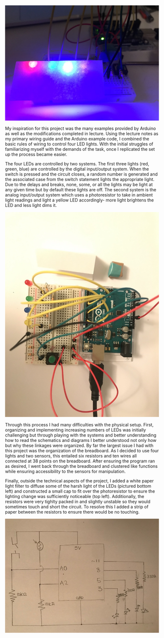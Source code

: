 ![](LED_on_2.jpg)

My inspiration for this project was the many examples provided by Arduino as well as the modifications completed in lecture. Using the lecture notes as my primary wiring guide and the Arduino example code, I combined the basic rules of wiring to control four LED lights. With the initial struggles of familiarizing myself with the demands of the task, once I replicated the set up the process became easier.

The four LEDs are controlled by two systems. The first three lights (red, green, blue) are controlled by the digital input/output system. When the switch is pressed and the circuit closes, a random number is generated and the associated case from the switch statement lights the appropriate light. Due to the delays and breaks, none, some, or all the lights may be light at any given time but by default these lights are off. The second system is the analog input/output system which uses a photoresistor to take in ambient light readings and light a yellow LED accordingly- more light brightens the LED and less light dims it.

![](arduino_setup.jpg)

Through this process I had many difficulties with the physical setup. First, organizing and implementing increasing numbers of LEDs was initially challenging but through playing with the systems and better understanding how to read the schematics and diagrams I better understood not only how but why these linkages were organized. By far the largest issue I had with this project was the organization of the breadboard. As I decided to use four lights and two sensors, this entailed six resistors and ten wires all connected at 38 points on the breadboard. After ensuring the program ran as desired, I went back through the breadboard and clustered like functions while ensuring accessibility to the sensors for manipulation. 

Finally, outside the technical aspects of the project, I added a white paper light filter to diffuse some of the harsh light of the LEDs (pictured bottom left) and constructed a small cap to fit over the photoresistor to ensure the lighting change was sufficiently noticeable (top left). Additionally, the resistors were very tighlty packed in and slightly unstable so they would sometimes touch and short the circuit. To resolve this I added a strip of paper between the resistors to ensure there would be no touching.

![](schematic1.jpg)
